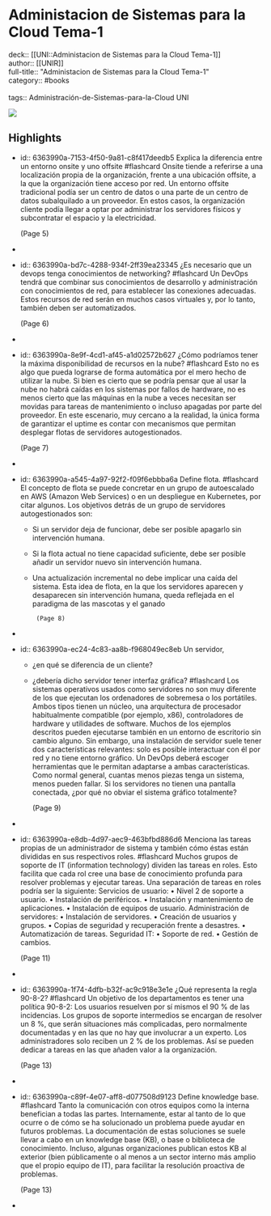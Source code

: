 # Administacion de Sistemas para la Cloud Tema-1

deck:: [[UNI::Administacion de Sistemas para la Cloud Tema-1]]\
author:: [[UNIR]]\
full-title:: "Administacion de Sistemas para la Cloud Tema-1"\
category:: #books\
\
tags:: Administración-de-Sistemas-para-la-Cloud UNI  

![](https://readwise-assets.s3.amazonaws.com/media/uploaded_book_covers/profile_22942/341d7308-ccc7-45c6-aeca-19807120d9fa.jpg)
## Highlights
- id:: 6363990a-7153-4f50-9a81-c8f417deedb5
   Explica la diferencia entre un entorno onsite y uno offsite #flashcard 
    Onsite tiende a referirse a una localización propia de la organización, frente a una ubicación offsite, a la que la organización tiene acceso por red. Un entorno offsite tradicional podía ser un centro de datos o una parte de un centro de datos subalquilado a un proveedor. En estos casos, la organización cliente podía llegar a optar por administrar los servidores físicos y subcontratar el espacio y la electricidad.
  
     (Page 5)
-
- id:: 6363990a-bd7c-4288-934f-2ff39ea23345
   ¿Es necesario que un devops tenga conocimientos de networking? #flashcard 
    Un DevOps tendrá que combinar sus conocimientos de desarrollo y administración con conocimientos de red, para establecer las conexiones adecuadas. Estos recursos de red serán en muchos casos virtuales y, por lo tanto, también deben ser automatizados.
  
     (Page 6)
-
- id:: 6363990a-8e9f-4cd1-af45-a1d02572b627
   ¿Cómo podríamos tener la máxima disponibilidad de recursos en la nube? #flashcard 
    Esto no es algo que pueda lograrse de forma automática por el mero hecho de utilizar la nube. Si bien es cierto que se podría pensar que al usar la nube no habrá caídas en los sistemas por fallos de hardware, no es menos cierto que las máquinas en la nube a veces necesitan ser movidas para tareas de mantenimiento o incluso apagadas por parte del proveedor. En este escenario, muy cercano a la realidad, la única forma de garantizar el uptime es contar con mecanismos que permitan desplegar flotas de servidores autogestionados.
  
     (Page 7)
-
- id:: 6363990a-a545-4a97-92f2-f09f6ebbba6a
   Define flota. #flashcard 
    El concepto de flota se puede concretar en un grupo de autoescalado en AWS (Amazon Web Services) o en un despliegue en Kubernetes, por citar algunos.
     Los objetivos detrás de un grupo de servidores autogestionados son:
	- Si un servidor deja de funcionar, debe ser posible apagarlo sin intervención humana.
	- Si la flota actual no tiene capacidad suficiente, debe ser posible añadir un servidor nuevo sin intervención humana.
	- Una actualización incremental no debe implicar una caída del sistema.
	       Esta idea de flota, en la que los servidores aparecen y desaparecen sin intervención humana, queda reflejada en el paradigma de las mascotas y el ganado
	  
	       (Page 8)
-
- id:: 6363990a-ec24-4c83-aa8b-f968049ec8eb
   Un servidor,
   * ¿en qué se diferencia de un cliente?
   * ¿debería dicho servidor tener interfaz gráfica? #flashcard 
    Los sistemas operativos usados como servidores no son muy diferente de los que ejecutan los ordenadores de sobremesa o los portátiles. Ambos tipos tienen un núcleo, una arquitectura de procesador habitualmente compatible (por ejemplo, x86), controladores de hardware y utilidades de software. Muchos de los ejemplos descritos pueden ejecutarse también en un entorno de escritorio sin cambio alguno. Sin embargo, una instalación de servidor suele tener dos características relevantes: solo es posible interactuar con él por red y no tiene entorno gráfico. Un DevOps deberá escoger herramientas que le permitan adaptarse a ambas características. Como normal general, cuantas menos piezas tenga un sistema, menos pueden fallar. Si los servidores no tienen una pantalla conectada, ¿por qué no obviar el sistema gráfico totalmente?
  
     (Page 9)
-
- id:: 6363990a-e8db-4d97-aec9-463bfbd886d6
   Menciona las tareas propias de un administrador de sistema y también cómo éstas están divididas en sus respectivos roles. #flashcard 
    Muchos grupos de soporte de IT (information technology) dividen las tareas en roles. Esto facilita que cada rol cree una base de conocimiento profunda para resolver problemas y ejecutar tareas. Una separación de tareas en roles podría ser la siguiente:
     Servicios de usuario:
     • Nivel 2 de soporte a usuario.
     • Instalación de periféricos.
     • Instalación y mantenimiento de aplicaciones.
     • Instalación de equipos de usuario.
     Administración de servidores:
     • Instalación de servidores.
     • Creación de usuarios y grupos.
     • Copias de seguridad y recuperación frente a desastres.
     • Automatización de tareas.
     Seguridad IT:
     • Soporte de red.
     • Gestión de cambios.
  
     (Page 11)
-
- id:: 6363990a-1f74-4dfb-b32f-ac9c918e3e1e
   ¿Qué representa la regla 90-8-2? #flashcard 
    Un objetivo de los departamentos es tener una política 90-8-2:
     Los usuarios resuelven por sí mismos el 90 % de las incidencias.
     Los grupos de soporte intermedios se encargan de resolver un 8 %, que serán situaciones más complicadas, pero normalmente documentadas y en las que no hay que involucrar a un experto.
     Los administradores solo reciben un 2 % de los problemas. Así se pueden dedicar a tareas en las que añaden valor a la organización.
  
     (Page 13)
-
- id:: 6363990a-c89f-4e07-aff8-d077508d9123
   Define knowledge base. #flashcard 
    Tanto la comunicación con otros equipos como la interna benefician a todas las partes. Internamente, estar al tanto de lo que ocurre o de cómo se ha solucionado un problema puede ayudar en futuros problemas. La documentación de estas soluciones se suele llevar a cabo en un knowledge base (KB), o base o biblioteca de conocimiento. Incluso, algunas organizaciones publican estos KB al exterior (bien públicamente o al menos a un sector interno más amplio que el propio equipo de IT), para facilitar la resolución proactiva de problemas.
  
     (Page 13)
-